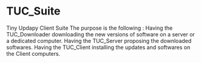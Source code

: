 # TUC_Suite
Tiny Updapy Client Suite
The purpose is the following :
Having the TUC_Downloader downloading the new versions of software on a server or a dedicated computer.
Having the TUC_Server proposing the downloaded softwares.
Having the TUC_Client installing the updates and softwares on the Client computers.
